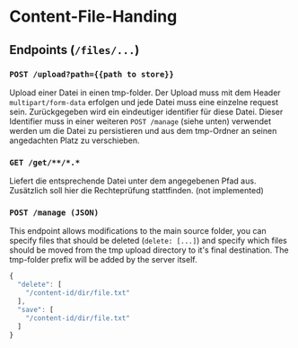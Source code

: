 # Content-File-Handing
## Endpoints (`/files/...`)
### `POST /upload?path={{path to store}}`
Upload einer Datei in einen tmp-folder.
Der Upload muss mit dem Header `multipart/form-data` erfolgen und jede Datei muss eine einzelne request sein.
Zurückgegeben wird ein eindeutiger identifier für diese Datei.
Dieser Identifier muss in einer weiteren `POST /manage` (siehe unten) verwendet werden um die Datei zu persistieren
und aus dem tmp-Ordner an seinen angedachten Platz zu verschieben.

### `GET /get/**/*.*`
Liefert die entsprechende Datei unter dem angegebenen Pfad aus.
Zusätzlich soll hier die Rechteprüfung stattfinden. (not implemented)

### `POST /manage (JSON)`
This endpoint allows modifications to the main source folder,
you can specify files that should be deleted (`delete: [...]`)
and specify which files should be moved from the tmp upload directory to it's final destination.
The tmp-folder prefix will be added by the server itself.
```js
{
  "delete": [
    "/content-id/dir/file.txt"
  ],
  "save": [
    "/content-id/dir/file.txt"
  ]
}
```